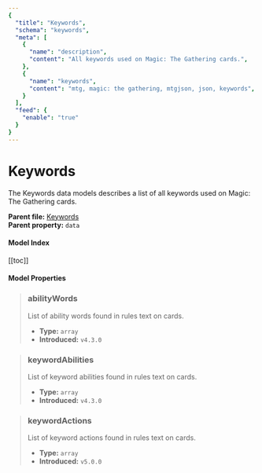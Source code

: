 ```yaml
---
{
  "title": "Keywords",
  "schema": "keywords",
  "meta": [
    {
      "name": "description",
      "content": "All keywords used on Magic: The Gathering cards.",
    },
    {
      "name": "keywords",
      "content": "mtg, magic: the gathering, mtgjson, json, keywords",
    }
  ],
  "feed": {
    "enable": "true"
  }
}
---
```


# Keywords

The Keywords data models describes a list of all keywords used on Magic: The Gathering cards.

**Parent file:** [Keywords](../../api/v5/Keywords.json.zip)   
**Parent property:** `data`

#### Model Index

[[toc]]

#### Model Properties

> ### abilityWords
> List of ability words found in rules text on cards.
>
> - **Type:** `array`
> - **Introduced:** `v4.3.0`

> ### keywordAbilities
> List of keyword abilities found in rules text on cards.
>
> - **Type:** `array`
> - **Introduced:** `v4.3.0`

> ### keywordActions
> List of keyword actions found in rules text on cards.
>
> - **Type:** `array`
> - **Introduced:** `v5.0.0`
>
